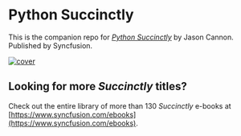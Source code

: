 # Python Succinctly
This is the companion repo for [*Python Succinctly*](https://www.syncfusion.com/ebooks/python) by Jason Cannon. Published by Syncfusion.

[![cover]()](https://www.syncfusion.com/ebooks/python)

## Looking for more _Succinctly_ titles?

Check out the entire library of more than 130 _Succinctly_ e-books at [https://www.syncfusion.com/ebooks](https://www.syncfusion.com/ebooks).
